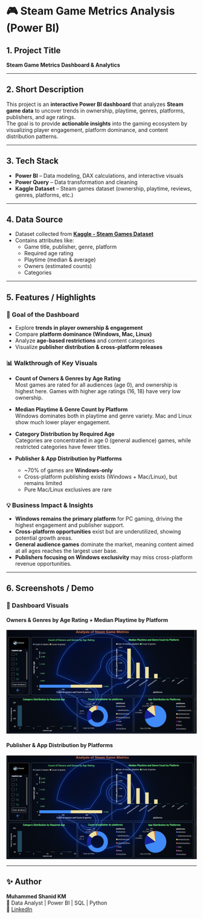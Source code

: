 # 🎮 Steam Game Metrics Analysis (Power BI)

## 1. Project Title  
**Steam Game Metrics Dashboard & Analytics**

---

## 2. Short Description  
This project is an **interactive Power BI dashboard** that analyzes **Steam game data** to uncover trends in ownership, playtime, genres, platforms, publishers, and age ratings.  
The goal is to provide **actionable insights** into the gaming ecosystem by visualizing player engagement, platform dominance, and content distribution patterns.  

---

## 3. Tech Stack  
- **Power BI** – Data modeling, DAX calculations, and interactive visuals  
- **Power Query** – Data transformation and cleaning  
- **Kaggle Dataset** – Steam games dataset (ownership, playtime, reviews, genres, platforms, etc.)  

---

## 4. Data Source  
- Dataset collected from **[Kaggle - Steam Games Dataset](https://www.kaggle.com/)**  
- Contains attributes like:  
  - Game title, publisher, genre, platform  
  - Required age rating  
  - Playtime (median & average)  
  - Owners (estimated counts)  
  - Categories  

---

## 5. Features / Highlights  

### 🎯 Goal of the Dashboard  
- Explore **trends in player ownership & engagement**  
- Compare **platform dominance (Windows, Mac, Linux)**  
- Analyze **age-based restrictions** and content categories  
- Visualize **publisher distribution & cross-platform releases**  

### 📊 Walkthrough of Key Visuals  
- **Count of Owners & Genres by Age Rating**  
  Most games are rated for all audiences (age 0), and ownership is highest here. Games with higher age ratings (16, 18) have very low ownership.  

- **Median Playtime & Genre Count by Platform**  
  Windows dominates both in playtime and genre variety. Mac and Linux show much lower player engagement.  

- **Category Distribution by Required Age**  
  Categories are concentrated in age 0 (general audience) games, while restricted categories have fewer titles.  

- **Publisher & App Distribution by Platforms**  
  - ~70% of games are **Windows-only**  
  - Cross-platform publishing exists (Windows + Mac/Linux), but remains limited  
  - Pure Mac/Linux exclusives are rare  

### 💡 Business Impact & Insights  
- **Windows remains the primary platform** for PC gaming, driving the highest engagement and publisher support.  
- **Cross-platform opportunities** exist but are underutilized, showing potential growth areas.  
- **General audience games** dominate the market, meaning content aimed at all ages reaches the largest user base.  
- **Publishers focusing on Windows exclusivity** may miss cross-platform revenue opportunities.  

---

## 6. Screenshots / Demo  

### 📌 Dashboard Visuals  

#### Owners & Genres by Age Rating + Median Playtime by Platform  
![Steam Dashboard Screenshot 1](Steam%20project%202.png)  

#### Publisher & App Distribution by Platforms  
![Steam Dashboard Screenshot 2](Steam%20project%202.png)  

---

## ✨ Author  
**Muhammed Shanid KM**  
📍 Data Analyst | Power BI | SQL | Python  
🔗 [LinkedIn](www.linkedin.com/in/muhammed-shanid-965866303) 

